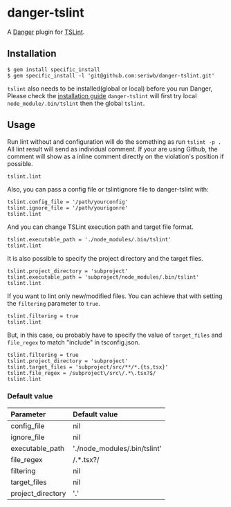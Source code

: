 # danger-tslint

A [Danger](https://github.com/danger/danger) plugin for [TSLint](https://palantir.github.io/tslint/).

## Installation

    $ gem install specific_install
    $ gem specific_install -l 'git@github.com:seriwb/danger-tslint.git'
    
`tslint` also needs to be installed(global or local) before you run Danger, Please check the [installation guide](https://palantir.github.io/tslint/usage/cli/)
`danger-tslint` will first try local `node_module/.bin/tslint` then the global `tslint`.

## Usage
Run lint without and configuration will do the something as run `tslint -p .`  
All lint result will send as individual comment. If your are using Github, the comment will show as a inline comment directly on the violation's position if possible.

    tslint.lint

Also, you can pass a config file or tslintignore file to danger-tslint with:

    tslint.config_file = '/path/yourconfig'
    tslint.ignore_file = '/path/yourigonre'
    tslint.lint

And you can change TSLint execution path and target file format.

    tslint.executable_path = './node_modules/.bin/tslint'
    tslint.lint

It is also possible to specify the project directory and the target files.

    tslint.project_directory = 'subproject'
    tslint.executable_path = 'subproject/node_modules/.bin/tslint'
    tslint.lint

If you want to lint only new/modified files. You can achieve that with setting the `filtering` parameter to `true`.

    tslint.filtering = true
    tslint.lint

But, in this case, ou probably have to specify the value of `target_files` and `file_regex` to match "include" in tsconfig.json.

    tslint.filtering = true
    tslint.project_directory = 'subproject'
    tslint.target_files = 'subproject/src/**/*.{ts,tsx}'
    tslint.file_regex = /subproject\/src\/.*\.tsx?$/
    tslint.lint

### Default value

| Parameter         | Default value                |
| :---------------- | :--------------------------- |
| config_file       | nil                          |
| ignore_file       | nil                          |
| executable_path   | './node_modules/.bin/tslint' |
| file_regex        | /.\*.tsx?/                   |
| filtering         | nil                          |
| target_files      | nil                          |
| project_directory | '.'                          |
